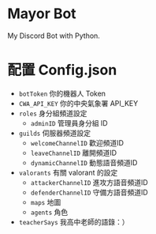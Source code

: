 # Mayor Bot

My Discord Bot with Python.

# 配置 Config.json

- `botToken` 你的機器人 Token
- `CWA_API_KEY` 你的中央氣象署 API_KEY
- `roles` 身分組頻道設定
  - `adminID` 管理員身分組 ID
- `guilds` 伺服器頻道設定
  - `welcomeChannelID` 歡迎頻道ID
  - `leaveChannelID` 離開頻道ID
  - `dynamicChannelID` 動態語音頻道ID
- `valorants` 有關 valorant 的設定
  - `attackerChannelID` 進攻方語音頻道ID
  - `defenderChannelID` 守備方語音頻道ID
  - `maps` 地圖
  - `agents` 角色
- `teacherSays` 我高中老師的語錄：）

